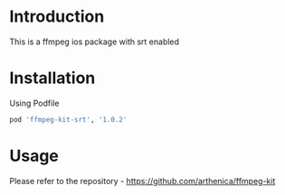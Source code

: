 # Introduction

This is a ffmpeg ios package with srt enabled

# Installation

Using Podfile
```rb
pod 'ffmpeg-kit-srt', '1.0.2'
```

# Usage 

Please refer to the repository - https://github.com/arthenica/ffmpeg-kit
